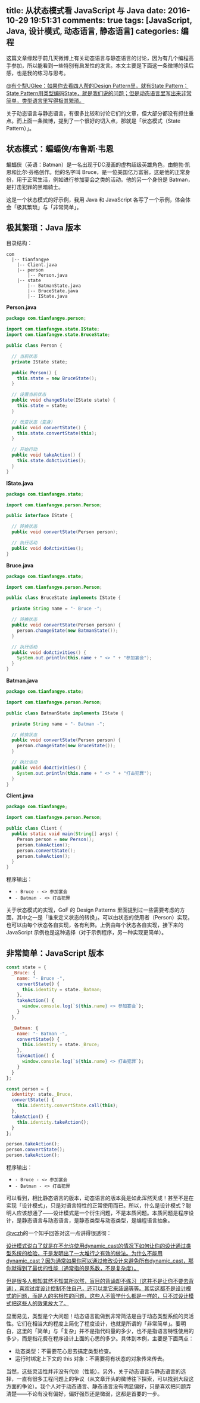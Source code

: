 title: 从状态模式看 JavaScript 与 Java
date: 2016-10-29 19:51:31
comments: true
tags: [JavaScript, Java, 设计模式, 动态语言, 静态语言]
categories: 编程
---

这篇文章缘起于前几天微博上有关动态语言与静态语言的讨论，因为有几个编程高手参加，所以能看到一些特别有启发性的发言。本文主要是下面这一条微博的读后感，也是我的练习与思考。

[@有个梨UGlee：如果你去看四人帮的Design Pattern里，就有State Pattern；State Pattern用类型编码State，就是我们说的问题；但是动态语言里写出来非常简单，类型语言里写得极其繁琐。](http://weibo.com/1655747731/EebsQBk82)

关于动态语言与静态语言，有很多比较和讨论它们的文章，但大部分都没有抓住重点。而上面一条微博，提到了一个很好的切入点，那就是「状态模式（State Pattern）」。

## 状态模式：蝙蝠侠/布鲁斯·韦恩

蝙蝠侠（英语：Batman）是一名出现于DC漫画的虚构超级英雄角色，由鲍勃·凯恩和比尔·芬格创作。他的名字叫 Bruce，是一位美国亿万富翁，这是他的正常身份，用于正常生活，例如进行参加宴会之类的活动。他的另一个身份是 Batman，是打击犯罪的黑暗骑士。

这是一个状态模式的好示例，我用 Java 和 JavaScript 各写了一个示例，体会体会「极其繁琐」与「非常简单」。

<!--more-->

## 极其繁琐：Java 版本

目录结构：

    com
      |-- tianfangye
        |-- Client.java
        |-- person
            |-- Person.java
        |-- state
            |-- BatmanState.java
            |-- BruceState.java
            |-- IState.java

**Person.java**

```Java
package com.tianfangye.person;

import com.tianfangye.state.IState;
import com.tianfangye.state.BruceState;

public class Person {

  // 当前状态
  private IState state;

  public Person() {
    this.state = new BruceState();
  }

  // 设置当前状态
  public void changeState(IState state) {
    this.state = state;
  }

  // 改变状态（变身）
  public void convertState() {
    this.state.convertState(this);
  }

  // 开始行动
  public void takeAction() {
    this.state.doActivities();
  }
}
```

**IState.java**

```Java
package com.tianfangye.state;

import com.tianfangye.person.Person;

public interface IState {

  // 转换状态
  public void convertState(Person person);

  // 执行活动
  public void doActivities();
}
```

**Bruce.java**

```Java
package com.tianfangye.state;

import com.tianfangye.person.Person;

public class BruceState implements IState {

  private String name = "- Bruce -";

  // 转换状态
  public void convertState(Person person) {
    person.changeState(new BatmanState());
  }

  // 执行活动
  public void doActivities() {
    System.out.println(this.name + " <> " + "参加宴会");
  }
}
```

**Batman.java**

```Java
package com.tianfangye.state;

import com.tianfangye.person.Person;

public class BatmanState implements IState {

  private String name = "- Batman -";

  // 转换状态
  public void convertState(Person person) {
    person.changeState(new BruceState());
  }

  // 执行活动
  public void doActivities() {
    System.out.println(this.name + " <> " + "打击犯罪");
  }
}
```

**Client.java**

```Java
package com.tianfangye;

import com.tianfangye.person.Person;

public class Client {
  public static void main(String[] args) {
    Person person = new Person();
    person.takeAction();
    person.convertState();
    person.takeAction();
  }
}
```

程序输出：

* `- Bruce - <> 参加宴会`
* `- Batman - <> 打击犯罪`

关于状态模式的实现，GoF 的 Design Patterns 里面提到过一些需要考虑的方面，其中之一是「谁来定义状态的转换」。可以由状态的使用者（Person）实现，也可以由每个状态各自实现，各有利弊。上例由每个状态各自实现，接下来的 JavaScript 示例也是这种选择（对于示例程序，另一种实现更简单）。

## 非常简单：JavaScript 版本

```JavaScript
const state = {
  _Bruce: {
    name: "- Bruce -",
    convertState() {
      this.identity = state._Batman;
    },
    takeAction() {
      window.console.log(`${this.name} <> 参加宴会`);
    }
  },

  _Batman: {
    name: "- Batman -",
    convertState() {
      this.identity = state._Bruce;
    },
    takeAction() {
      window.console.log(`${this.name} <> 打击犯罪`);
    }
  }
};

const person = {
  identity: state._Bruce,
  convertState() {
    this.identity.convertState.call(this);
  },
  takeAction() {
    this.identity.takeAction();
  }
};

person.takeAction();
person.convertState();
person.takeAction();
```

程序输出：

* `- Bruce - <> 参加宴会`
* `- Batman - <> 打击犯罪`

可以看到，相比静态语言的版本，动态语言的版本竟是如此浑然天成！甚至不是在实现「设计模式」，只是对语言特性的正常使用而已。所以，什么是设计模式？聪明人应该想通了——设计模式是一个衍生问题，不是本质问题。本质问题是程序设计，是静态语言与动态语言，是静态类型与动态类型，是编程语言抽象。

[@vczh](https://www.zhihu.com/people/excited-vczh)的一个知乎回答对这一点讲得很透彻：

[设计模式说白了就是在不允许使用dynamic\_cast的情况下如何让你的设计通过类型系统的检验，于是发明出了一大堆行之有效的做法。为什么不能用dynamic\_cast？因为通常如果你可以通过修改设计来避免所有dynamic_cast，那你就得到了最优的性能（通常指的是系数，不是复杂度）。](https://www.zhihu.com/question/23757237/answer/102665315)

[但是很多人都知其然不知其所以然，盲目的背诵却不练习（这并不是让你不要去背诵），喜欢过度设计控制不住自己，还可以拿它来装逼等等。其实这都不是设计模式的问题，而是人的劣根性的问题，这些人不管学什么都是一样的，只不过设计模式把这些人的效果放大了。](https://www.zhihu.com/question/23757237/answer/102665315)

显而易见，类型是个大问题！动态语言能做到非常简洁是由于动态类型系统的灵活性。它们在相当大的程度上简化了程度设计，也就是所谓的「非常简单」。要明白，这里的「简单」与「复杂」并不是指代码量的多少，也不是指语言特性使用的多少，而是指花费在程序设计上面的心思的多少。具体到本例，主要是下面两点：

* 动态类型：不需要花心思去搞定类型检查。
* 运行时绑定上下文的 this 对象：不需要将有状态的对象传来传去。

当然，这些灵活性并非没有代价（性能）。另外，关于动态语言与静态语言的选择，一直有很多工程问题上的争议（从文章开头的微博往下探索，可以找到大段这方面的争论）。我个人对于动态语言、静态语言没有明显偏好，只是喜欢把问题弄清楚——不论有没有偏好，偏好强烈还是微弱，这都是首要的一步。
